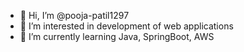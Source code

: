 - 👋 Hi, I’m @pooja-patil1297
- 👀 I’m interested in development of web applications
- 🌱 I’m currently learning Java, SpringBoot, AWS


<!---
pooja-patil1297/pooja-patil1297 is a ✨ special ✨ repository because its `README.md` (this file) appears on your GitHub profile.
You can click the Preview link to take a look at your changes.
--->
